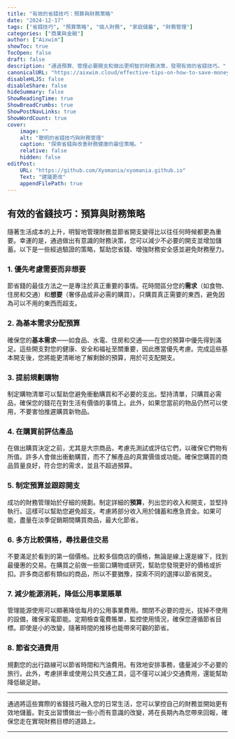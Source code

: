 ```yaml
---
title: "有效的省錢技巧：預算與財務策略"
date: "2024-12-17"
tags: ["省錢技巧", "預算策略", "個人財務", "家庭儲蓄", "財務管理"]
categories: ["商業與金融"]
author: ["Aixwim"]
showToc: true
TocOpen: false
draft: false
description: "通過預算、管理必要開支和做出更明智的財務決策，發現有效的省錢技巧。"
canonicalURL: "https://aixwim.cloud/effective-tips-on-how-to-save-money"
disableHLJS: false
disableShare: false
hideSummary: false
ShowReadingTime: true
ShowBreadCrumbs: true
ShowPostNavLinks: true
ShowWordCount: true
cover:
    image: ""
    alt: "聰明的省錢技巧與財務管理"
    caption: "探索省錢與改善財務健康的最佳策略。"
    relative: false
    hidden: false
editPost:
    URL: "https://github.com/Xyomania/xyomania.github.io"
    Text: "建議更改"
    appendFilePath: true
---
```


## 有效的省錢技巧：預算與財務策略

隨著生活成本的上升，明智地管理財務並節省開支變得比以往任何時候都更為重要。幸運的是，通過做出有意識的財務決策，您可以減少不必要的開支並增加儲蓄。以下是一些經過驗證的策略，幫助您省錢、增強財務安全感並避免財務壓力。

### **1. 優先考慮需要而非想要**

節省錢的最佳方法之一是專注於真正重要的事情。花時間區分您的**需求**（如食物、住房和交通）和**想要**（奢侈品或非必需的購買）。只購買真正需要的東西，避免因為可以不用的東西而超支。

### **2. 為基本需求分配預算**

確保您的**基本需求**——如食品、水電、住房和交通——在您的預算中優先得到滿足。這些開支對您的健康、安全和福祉至關重要，因此應當優先考慮。完成這些基本開支後，您將能更清晰地了解剩餘的預算，用於可支配開支。

### **3. 提前規劃購物**

制定購物清單可以幫助您避免衝動購買和不必要的支出。堅持清單，只購買必需品，確保您的錢花在對生活有價值的事情上。此外，如果您當前的物品仍然可以使用，不要害怕推遲購買新物品。

### **4. 在購買前評估產品**

在做出購買決定之前，尤其是大宗商品，考慮先測試或評估它們，以確保它們物有所值。許多人會做出衝動購買，而不了解產品的真實價值或功能。確保您購買的商品質量良好，符合您的需求，並且不超過預算。

### **5. 制定預算並跟踪開支**

成功的財務管理始於仔細的規劃。制定詳細的**預算**，列出您的收入和開支，並堅持執行。這樣可以幫助您避免超支。考慮將部分收入用於儲蓄和應急資金。如果可能，盡量在淡季促銷期間購買商品，最大化節省。

### **6. 多方比較價格，尋找最佳交易**

不要滿足於看到的第一個價格。比較多個商店的價格，無論是線上還是線下，找到最優惠的交易。在購買之前做一些窗口購物或研究，幫助您發現更好的價格或折扣。許多商店都有類似的商品，所以不要猶豫，探索不同的選擇以節省開支。

### **7. 減少能源消耗，降低公用事業賬單**

管理能源使用可以顯著降低每月的公用事業費用。關閉不必要的燈光，拔掉不使用的設備，確保家電節能。定期檢查電費賬單，監控使用情況，確保您遵循節省目標。即使是小的改變，隨著時間的推移也能帶來可觀的節省。

### **8. 節省交通費用**

規劃您的出行路線可以節省時間和汽油費用。有效地安排事務，儘量減少不必要的旅行。此外，考慮拼車或使用公共交通工具，這不僅可以減少交通費用，還能幫助降低碳足跡。

---

通過將這些實際的省錢技巧融入您的日常生活，您可以掌控自己的財務並開始更有效地儲蓄。對支出習慣做出一些小而有意識的改變，將在長期內為您帶來回報，確保您走在實現財務目標的道路上。

---
